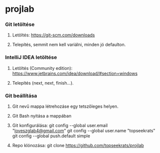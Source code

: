 # projlab

### Git letöltése

1. Letöltés: https://git-scm.com/downloads

2. Telepítés, semmit nem kell variálni, minden jó defaulton.

### IntelliJ IDEA letöltése

1. Letöltés (Community edition): https://www.jetbrains.com/idea/download/#section=windows

2. Telepítés (next, next, finish...).

### Git beállítása

1. Git nevű mappa létrehozáse egy tetszőleges helyen.

2. Git Bash nyitása a mappában

3. Git konfigurálása:
     git config --global user.email "loveszglab4@gmail.com"
     git config --global user.name "topseekrats"
     git config --global push.default simple

4. Repo klónozása:
	git clone https://github.com/topseekrats/projlab

